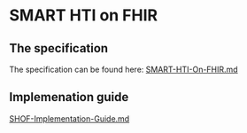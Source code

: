 # SMART HTI on FHIR

## The specification 
The specification can be found here:
[SMART-HTI-On-FHIR.md](SMART-HTI-On-FHIR.md)

## Implemenation guide
[SHOF-Implementation-Guide.md](SHOF-Implementation-Guide.md)
